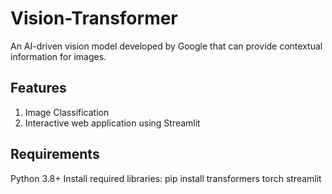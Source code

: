# Vision-Transformer
An AI-driven vision model developed by Google that can provide contextual information for images.

## Features
1. Image Classification
2. Interactive web application using Streamlit

## Requirements
Python 3.8+
Install required libraries:
pip install transformers torch streamlit
